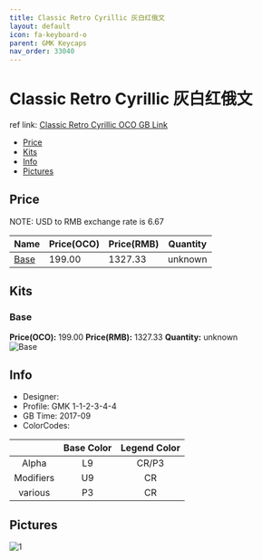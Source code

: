 ```yaml
---
title: Classic Retro Cyrillic 灰白红俄文
layout: default
icon: fa-keyboard-o
parent: GMK Keycaps
nav_order: 33040
---
```


# Classic Retro Cyrillic 灰白红俄文

ref link: [Classic Retro Cyrillic OCO GB Link](https://www.originativeco.com/products/classic-retro-cyrillic)

* [Price](#price)
* [Kits](#kits)
* [Info](#info)
* [Pictures](#pictures)


## Price  
NOTE: USD to RMB exchange rate is 6.67

| Name          | Price(OCO)    |  Price(RMB) | Quantity |
| ------------- | ------------ |  ---------- | -------- |
|[Base](#base)|199.00|1327.33|unknown|


## Kits
### Base
**Price(OCO):** 199.00    **Price(RMB):** 1327.33    **Quantity:** unknown  
<img src="{{ 'assets/images/gmk-keycaps/classicretrocyrillic/kits_pics/base.png' | relative_url }}" alt="Base" class="image featured">


## Info
* Designer: 
* Profile: GMK 1-1-2-3-4-4
* GB Time: 2017-09
* ColorCodes: 

| |Base Color     | Legend Color
| :-------------: | :-------------: | :------------:
|Alpha|L9|CR/P3
|Modifiers|U9|CR
|various|P3|CR


## Pictures
<img src="{{ 'assets/images/gmk-keycaps/classicretrocyrillic/rendering_pics/1.jpg' | relative_url }}" alt="1" class="image featured">
